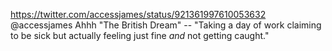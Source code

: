 https://twitter.com/accessjames/status/921361997610053632 @accessjames Ahhh "The British Dream" -- "Taking a day of work claiming to be sick but actually feeling just fine *and* not getting caught."